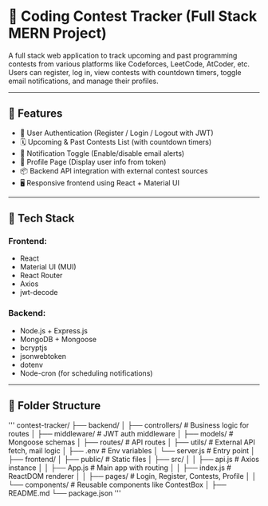 # 🏁 Coding Contest Tracker (Full Stack MERN Project)

A full stack web application to track upcoming and past programming contests from various platforms like Codeforces, LeetCode, AtCoder, etc. Users can register, log in, view contests with countdown timers, toggle email notifications, and manage their profiles.

---

## 🚀 Features

- 🔐 User Authentication (Register / Login / Logout with JWT)
- 🗓️ Upcoming & Past Contests List (with countdown timers)
- 📨 Notification Toggle (Enable/disable email alerts)
- 👤 Profile Page (Display user info from token)
- 📦 Backend API integration with external contest sources
- 🖥️ Responsive frontend using React + Material UI

---

## 🧱 Tech Stack

### Frontend:
- React
- Material UI (MUI)
- React Router
- Axios
- jwt-decode

### Backend:
- Node.js + Express.js
- MongoDB + Mongoose
- bcryptjs
- jsonwebtoken
- dotenv
- Node-cron (for scheduling notifications)

---

## 📁 Folder Structure

''' contest-tracker/
├── backend/
│ ├── controllers/ # Business logic for routes
│ ├── middleware/ # JWT auth middleware
│ ├── models/ # Mongoose schemas
│ ├── routes/ # API routes
│ ├── utils/ # External API fetch, mail logic
│ ├── .env # Env variables
│ └── server.js # Entry point
│
├── frontend/
│ ├── public/ # Static files
│ ├── src/
│ │ ├── api.js # Axios instance
│ │ ├── App.js # Main app with routing
│ │ ├── index.js # ReactDOM renderer
│ │ ├── pages/ # Login, Register, Contests, Profile
│ │ └── components/ # Reusable components like ContestBox
│
├── README.md
└── package.json
'''

